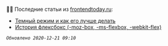 👨‍💻 Последние статьи из [frontendtoday.ru](https://frontendtoday.ru/):
- [Темный режим и как его лучше делать](https://frontendtoday.ru/articles/dark-mode-best-practice/)
- [История флексбокс (-moz-box, -ms-flexbox, -webkit-flex)](https://frontendtoday.ru/articles/flexbox-history/)

*`Обновлено 2020-12-21 09:10`*